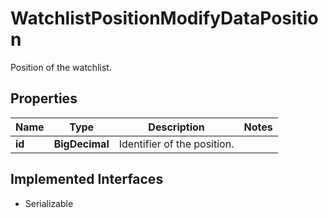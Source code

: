 

# WatchlistPositionModifyDataPosition

Position of the watchlist.

## Properties

Name | Type | Description | Notes
------------ | ------------- | ------------- | -------------
**id** | **BigDecimal** | Identifier of the position. | 


## Implemented Interfaces

* Serializable


